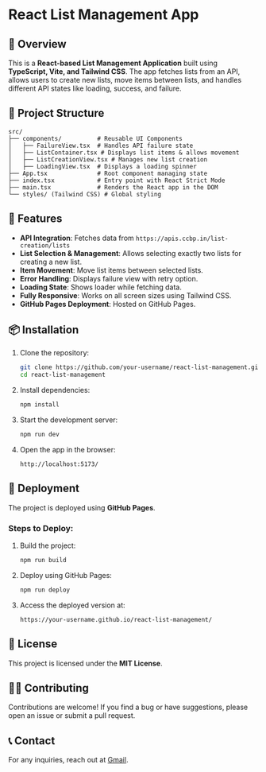 # React List Management App

## 🚀 Overview
This is a **React-based List Management Application** built using **TypeScript, Vite, and Tailwind CSS**. The app fetches lists from an API, allows users to create new lists, move items between lists, and handles different API states like loading, success, and failure.

## 📂 Project Structure
```
src/
├── components/          # Reusable UI Components
│   ├── FailureView.tsx  # Handles API failure state
│   ├── ListContainer.tsx # Displays list items & allows movement
│   ├── ListCreationView.tsx # Manages new list creation
│   ├── LoadingView.tsx  # Displays a loading spinner
├── App.tsx              # Root component managing state
├── index.tsx            # Entry point with React Strict Mode
├── main.tsx             # Renders the React app in the DOM
└── styles/ (Tailwind CSS) # Global styling
```

## 🔑 Features
- **API Integration**: Fetches data from `https://apis.ccbp.in/list-creation/lists`
- **List Selection & Management**: Allows selecting exactly two lists for creating a new list.
- **Item Movement**: Move list items between selected lists.
- **Error Handling**: Displays failure view with retry option.
- **Loading State**: Shows loader while fetching data.
- **Fully Responsive**: Works on all screen sizes using Tailwind CSS.
- **GitHub Pages Deployment**: Hosted on GitHub Pages.

## 📦 Installation
1. Clone the repository:
   ```sh
   git clone https://github.com/your-username/react-list-management.git
   cd react-list-management
   ```
2. Install dependencies:
   ```sh
   npm install
   ```
3. Start the development server:
   ```sh
   npm run dev
   ```
4. Open the app in the browser:
   ```
   http://localhost:5173/
   ```

## 🚀 Deployment
The project is deployed using **GitHub Pages**.

### Steps to Deploy:
1. Build the project:
   ```sh
   npm run build
   ```
2. Deploy using GitHub Pages:
   ```sh
   npm run deploy
   ```
3. Access the deployed version at:
   ```
   https://your-username.github.io/react-list-management/
   ```

## 📜 License
This project is licensed under the **MIT License**.

## 👨‍💻 Contributing
Contributions are welcome! If you find a bug or have suggestions, please open an issue or submit a pull request.

## 📞 Contact
For any inquiries, reach out at [Gmail](mailto:kavirajvedi@gmail.com).

